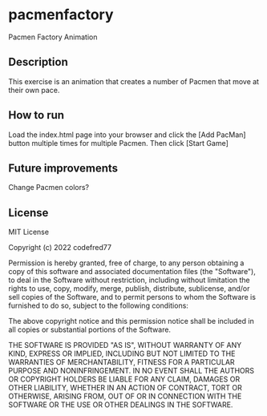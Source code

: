 # pacmenfactory
Pacmen Factory Animation

## Description
This exercise is an animation that creates a number of Pacmen that move
at their own pace.

## How to run
Load the index.html page into your browser and click the [Add PacMan] button multiple
times for multiple Pacmen. Then click [Start Game]

## Future improvements
Change Pacmen colors?

## License
MIT License

Copyright (c) 2022 codefred77

Permission is hereby granted, free of charge, to any person obtaining a copy
of this software and associated documentation files (the "Software"), to deal
in the Software without restriction, including without limitation the rights
to use, copy, modify, merge, publish, distribute, sublicense, and/or sell
copies of the Software, and to permit persons to whom the Software is
furnished to do so, subject to the following conditions:

The above copyright notice and this permission notice shall be included in all
copies or substantial portions of the Software.

THE SOFTWARE IS PROVIDED "AS IS", WITHOUT WARRANTY OF ANY KIND, EXPRESS OR
IMPLIED, INCLUDING BUT NOT LIMITED TO THE WARRANTIES OF MERCHANTABILITY,
FITNESS FOR A PARTICULAR PURPOSE AND NONINFRINGEMENT. IN NO EVENT SHALL THE
AUTHORS OR COPYRIGHT HOLDERS BE LIABLE FOR ANY CLAIM, DAMAGES OR OTHER
LIABILITY, WHETHER IN AN ACTION OF CONTRACT, TORT OR OTHERWISE, ARISING FROM,
OUT OF OR IN CONNECTION WITH THE SOFTWARE OR THE USE OR OTHER DEALINGS IN THE
SOFTWARE.
